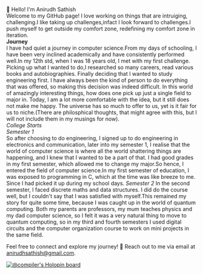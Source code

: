 👋 Hello! I'm Anirudh Sathish  
Welcome to my GitHub page! I love working on things that are intruiging, challenging.I like taking up challenges,infact I look forward to challenges.I push myself to get outside my comfort zone, redefining my comfort zone in iteration.  
**Journey**  
I have had quiet a journey in computer science.From my days of schooling, I have been very inclined academically and have consistently performed well.In my 12th std, when I was 18 years old, I met with my first challenge. Picking up what I wanted to do,I researched so many careers, read various books and autobiographies. Finally deciding that I wanted to study engineering first. I have always been the kind of person to do everything that was offered, so making this decision was indeed difficult. In this world of amazingly interesting things, how does one pick up just a single field to major in. Today, I am a lot more comfortable with the idea, but it still does not make me happy. The universe has so much to offer to us, yet is it fair for us to niche.(There are philosphical thoughts, that might agree with this, but I will not include them in my musings for now).   
*College Starts*  
_Semester 1_  
So after choosing to do engineering, I signed up to do engineering in electronics and communication, later into my semester 1, I realise that the world of computer science is where all the world shattering things are happening, and I knew that I wanted to be a part of that. I had good grades in my first semester, which allowed me to change my major.So hence, I entered the field of computer science.In my first semester of education, I was exposed to programming in C, which at the time was like breeze to me. Since I had picked it up during my school days.
_Semester 2_
In the second semester, I faced discrete maths and data structures. I did do the course well, but I couldn't say that I was satisfied with myself.This remained my story for quite some time, because I was caught up in the world of quantum computing. Both my parents are professors, my mum teaches physics and my dad computer science, so I felt it was a very natural thing to move to quantum computing, so in my third and fourth semesters I used digital circuits and the computer organization course to work on mini projects in the same field.
 
Feel free to connect and explore my journey!
📧 Reach out to me via email at anirudhsathish@gmail.com.

[![@compiler's Holopin board](https://holopin.me/compiler)](https://holopin.io/@compiler)

<!---
Anirudh-Sathish/Anirudh-Sathish is a ✨ special ✨ repository because its `README.md` (this file) appears on your GitHub profile.
You can click the Preview link to take a look at your changes.
--->
